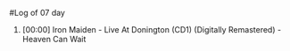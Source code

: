 #Log of 07 day

1. [00:00] Iron Maiden - Live At Donington (CD1) (Digitally Remastered) - Heaven Can Wait
